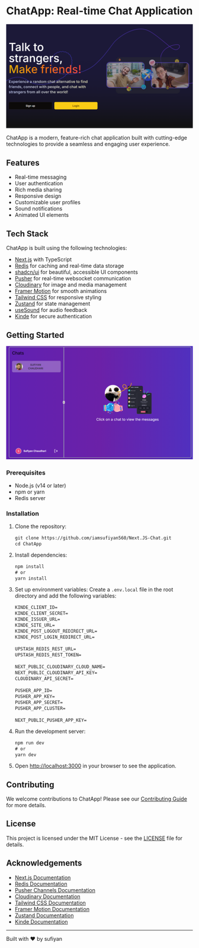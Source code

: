 # ChatApp: Real-time Chat Application

![ChatApp Logo](./public/readme.png)

ChatApp is a modern, feature-rich chat application built with cutting-edge technologies to provide a seamless and engaging user experience.

## Features

- Real-time messaging
- User authentication
- Rich media sharing
- Responsive design
- Customizable user profiles
- Sound notifications
- Animated UI elements

## Tech Stack

ChatApp is built using the following technologies:

- [Next.js](https://nextjs.org/) with TypeScript
- [Redis](https://redis.io/) for caching and real-time data storage
- [shadcn/ui](https://ui.shadcn.com/) for beautiful, accessible UI components
- [Pusher](https://pusher.com/) for real-time websocket communication
- [Cloudinary](https://cloudinary.com/) for image and media management
- [Framer Motion](https://www.framer.com/motion/) for smooth animations
- [Tailwind CSS](https://tailwindcss.com/) for responsive styling
- [Zustand](https://github.com/pmndrs/zustand) for state management
- [useSound](https://github.com/joshwcomeau/use-sound) for audio feedback
- [Kinde](https://kinde.com/) for secure authentication

## Getting Started

![ChatApp Demo](./public/readme2.png)

### Prerequisites

- Node.js (v14 or later)
- npm or yarn
- Redis server

### Installation

1. Clone the repository:

   ```
   git clone https://github.com/iamsufiyan560/Next.JS-Chat.git
   cd ChatApp
   ```

2. Install dependencies:

   ```
   npm install
   # or
   yarn install
   ```

3. Set up environment variables:
   Create a `.env.local` file in the root directory and add the following variables:

   ```
   KINDE_CLIENT_ID=
   KINDE_CLIENT_SECRET=
   KINDE_ISSUER_URL=
   KINDE_SITE_URL=
   KINDE_POST_LOGOUT_REDIRECT_URL=
   KINDE_POST_LOGIN_REDIRECT_URL=

   UPSTASH_REDIS_REST_URL=
   UPSTASH_REDIS_REST_TOKEN=

   NEXT_PUBLIC_CLOUDINARY_CLOUD_NAME=
   NEXT_PUBLIC_CLOUDINARY_API_KEY=
   CLOUDINARY_API_SECRET=

   PUSHER_APP_ID=
   PUSHER_APP_KEY=
   PUSHER_APP_SECRET=
   PUSHER_APP_CLUSTER=

   NEXT_PUBLIC_PUSHER_APP_KEY=
   ```

4. Run the development server:

   ```
   npm run dev
   # or
   yarn dev
   ```

5. Open [http://localhost:3000](http://localhost:3000) in your browser to see the application.

## Contributing

We welcome contributions to ChatApp! Please see our [Contributing Guide](CONTRIBUTING.md) for more details.

## License

This project is licensed under the MIT License - see the [LICENSE](LICENSE) file for details.

## Acknowledgements

- [Next.js Documentation](https://nextjs.org/docs)
- [Redis Documentation](https://redis.io/documentation)
- [Pusher Channels Documentation](https://pusher.com/docs/channels)
- [Cloudinary Documentation](https://cloudinary.com/documentation)
- [Tailwind CSS Documentation](https://tailwindcss.com/docs)
- [Framer Motion Documentation](https://www.framer.com/motion/)
- [Zustand Documentation](https://github.com/pmndrs/zustand)
- [Kinde Documentation](https://kinde.com/docs/)

---

Built with ❤️ by sufiyan
